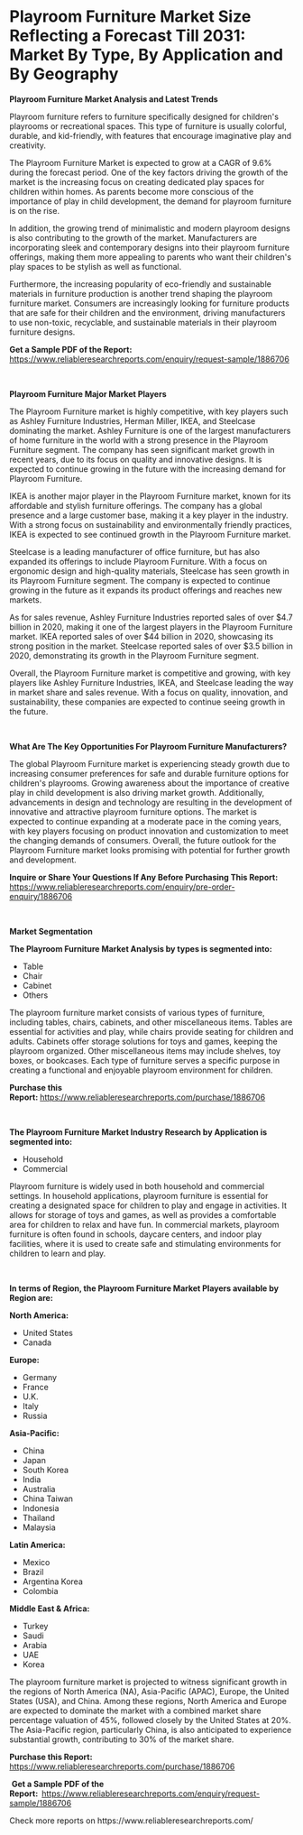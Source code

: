 <p><h1>Playroom Furniture Market Size Reflecting a Forecast Till 2031: Market By Type, By Application and By Geography</h1></p><p><strong>Playroom Furniture Market Analysis and Latest Trends</strong></p>
<p><p>Playroom furniture refers to furniture specifically designed for children's playrooms or recreational spaces. This type of furniture is usually colorful, durable, and kid-friendly, with features that encourage imaginative play and creativity.</p><p>The Playroom Furniture Market is expected to grow at a CAGR of 9.6% during the forecast period. One of the key factors driving the growth of the market is the increasing focus on creating dedicated play spaces for children within homes. As parents become more conscious of the importance of play in child development, the demand for playroom furniture is on the rise.</p><p>In addition, the growing trend of minimalistic and modern playroom designs is also contributing to the growth of the market. Manufacturers are incorporating sleek and contemporary designs into their playroom furniture offerings, making them more appealing to parents who want their children's play spaces to be stylish as well as functional.</p><p>Furthermore, the increasing popularity of eco-friendly and sustainable materials in furniture production is another trend shaping the playroom furniture market. Consumers are increasingly looking for furniture products that are safe for their children and the environment, driving manufacturers to use non-toxic, recyclable, and sustainable materials in their playroom furniture designs.</p></p>
<p><strong>Get a Sample PDF of the Report:&nbsp;</strong> <a href="https://www.reliableresearchreports.com/enquiry/request-sample/1886706">https://www.reliableresearchreports.com/enquiry/request-sample/1886706</a></p>
<p>&nbsp;</p>
<p><strong>Playroom Furniture Major Market Players</strong></p>
<p><p>The Playroom Furniture market is highly competitive, with key players such as Ashley Furniture Industries, Herman Miller, IKEA, and Steelcase dominating the market. Ashley Furniture is one of the largest manufacturers of home furniture in the world with a strong presence in the Playroom Furniture segment. The company has seen significant market growth in recent years, due to its focus on quality and innovative designs. It is expected to continue growing in the future with the increasing demand for Playroom Furniture.</p><p>IKEA is another major player in the Playroom Furniture market, known for its affordable and stylish furniture offerings. The company has a global presence and a large customer base, making it a key player in the industry. With a strong focus on sustainability and environmentally friendly practices, IKEA is expected to see continued growth in the Playroom Furniture market.</p><p>Steelcase is a leading manufacturer of office furniture, but has also expanded its offerings to include Playroom Furniture. With a focus on ergonomic design and high-quality materials, Steelcase has seen growth in its Playroom Furniture segment. The company is expected to continue growing in the future as it expands its product offerings and reaches new markets.</p><p>As for sales revenue, Ashley Furniture Industries reported sales of over $4.7 billion in 2020, making it one of the largest players in the Playroom Furniture market. IKEA reported sales of over $44 billion in 2020, showcasing its strong position in the market. Steelcase reported sales of over $3.5 billion in 2020, demonstrating its growth in the Playroom Furniture segment.</p><p>Overall, the Playroom Furniture market is competitive and growing, with key players like Ashley Furniture Industries, IKEA, and Steelcase leading the way in market share and sales revenue. With a focus on quality, innovation, and sustainability, these companies are expected to continue seeing growth in the future.</p></p>
<p>&nbsp;</p>
<p><strong>What Are The Key Opportunities For Playroom Furniture Manufacturers?</strong></p>
<p><p>The global Playroom Furniture market is experiencing steady growth due to increasing consumer preferences for safe and durable furniture options for children's playrooms. Growing awareness about the importance of creative play in child development is also driving market growth. Additionally, advancements in design and technology are resulting in the development of innovative and attractive playroom furniture options. The market is expected to continue expanding at a moderate pace in the coming years, with key players focusing on product innovation and customization to meet the changing demands of consumers. Overall, the future outlook for the Playroom Furniture market looks promising with potential for further growth and development.</p></p>
<p><strong>Inquire or Share Your Questions If Any Before Purchasing This Report:</strong> <a href="https://www.reliableresearchreports.com/enquiry/pre-order-enquiry/1886706">https://www.reliableresearchreports.com/enquiry/pre-order-enquiry/1886706</a></p>
<p>&nbsp;</p>
<p><strong>Market Segmentation</strong></p>
<p><strong>The Playroom Furniture Market Analysis by types is segmented into:</strong></p>
<p><ul><li>Table</li><li>Chair</li><li>Cabinet</li><li>Others</li></ul></p>
<p><p>The playroom furniture market consists of various types of furniture, including tables, chairs, cabinets, and other miscellaneous items. Tables are essential for activities and play, while chairs provide seating for children and adults. Cabinets offer storage solutions for toys and games, keeping the playroom organized. Other miscellaneous items may include shelves, toy boxes, or bookcases. Each type of furniture serves a specific purpose in creating a functional and enjoyable playroom environment for children.</p></p>
<p><strong>Purchase this Report:&nbsp;</strong><a href="https://www.reliableresearchreports.com/purchase/1886706">https://www.reliableresearchreports.com/purchase/1886706</a></p>
<p>&nbsp;</p>
<p><strong>The Playroom Furniture Market Industry Research by Application is segmented into:</strong></p>
<p><ul><li>Household</li><li>Commercial</li></ul></p>
<p><p>Playroom furniture is widely used in both household and commercial settings. In household applications, playroom furniture is essential for creating a designated space for children to play and engage in activities. It allows for storage of toys and games, as well as provides a comfortable area for children to relax and have fun. In commercial markets, playroom furniture is often found in schools, daycare centers, and indoor play facilities, where it is used to create safe and stimulating environments for children to learn and play.</p></p>
<p>&nbsp;</p>
<p><strong>In terms of Region, the Playroom Furniture Market Players available by Region are:</strong></p>
<p>
    <p> <strong> North America: </strong>
        <ul>
            <li>United States</li>
            <li>Canada</li>
        </ul>
        </p> 
    <p> <strong> Europe: </strong>
        <ul>
            <li>Germany</li>
            <li>France</li>
            <li>U.K.</li>
            <li>Italy</li>
            <li>Russia</li>
        </ul>
        </p> 
    <p> <strong> Asia-Pacific: </strong>
        <ul>
            <li>China</li>
            <li>Japan</li>
            <li>South Korea</li>
            <li>India</li>
            <li>Australia</li>
            <li>China Taiwan</li>
            <li>Indonesia</li>
            <li>Thailand</li>
            <li>Malaysia</li>
        </ul>
        </p> 
    <p> <strong> Latin America: </strong>
        <ul>
            <li>Mexico</li>
            <li>Brazil</li>
            <li>Argentina Korea</li>
            <li>Colombia</li>
        </ul>
        </p> 
    <p> <strong> Middle East & Africa: </strong>
        <ul>
            <li>Turkey</li>
            <li>Saudi</li>
            <li>Arabia</li>
            <li>UAE</li>
            <li>Korea</li>
        </ul>
    </p>
    </p>
<p><p>The playroom furniture market is projected to witness significant growth in the regions of North America (NA), Asia-Pacific (APAC), Europe, the United States (USA), and China. Among these regions, North America and Europe are expected to dominate the market with a combined market share percentage valuation of 45%, followed closely by the United States at 20%. The Asia-Pacific region, particularly China, is also anticipated to experience substantial growth, contributing to 30% of the market share.</p></p>
<p><strong>Purchase this Report: </strong><a href="https://www.reliableresearchreports.com/purchase/1886706">https://www.reliableresearchreports.com/purchase/1886706</a></p>
<p>&nbsp;<strong>Get a Sample PDF of the Report:&nbsp;&nbsp;</strong><a href="https://www.reliableresearchreports.com/enquiry/request-sample/1886706">https://www.reliableresearchreports.com/enquiry/request-sample/1886706</a></p>
<p><strong></strong></p>
<p>Check more reports on https://www.reliableresearchreports.com/</p>